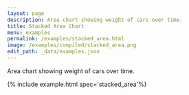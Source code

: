```yaml
---
layout: page
description: Area chart showing weight of cars over time.
title: Stacked Area Chart
menu: examples
permalink: /examples/stacked_area.html
image: /examples/compiled/stacked_area.png
edit_path: _data/examples.json
---
```


Area chart showing weight of cars over time.

{% include example.html spec='stacked_area'%}
